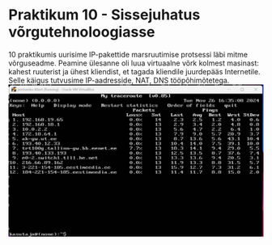 # Praktikum 10 - Sissejuhatus võrgutehnoloogiasse
10 praktikumis uurisime IP-pakettide marsruutimise protsessi läbi mitme võrguseadme. Peamine ülesanne oli luua virtuaalne võrk kolmest masinast: kahest ruuterist ja ühest kliendist, et tagada kliendile juurdepääs Internetile. Selle käigus tutvusime IP-aadresside, NAT, DNS tööpõhimõtetega.
![praktikum10](./pildid/praks10.png)
